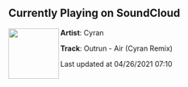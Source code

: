 ## Currently Playing on SoundCloud

[<img align="left" width="100" src="https://i1.sndcdn.com/artworks-000585635132-mnwwwo-t500x500.jpg">](https://soundcloud.com/cyran/outrun-air-cyran-remix?in=circusrecords/sets/outrun-air-cyran-remix)

**Artist**: Cyran 

**Track**: Outrun - Air (Cyran Remix)

Last updated at 04/26/2021 07:10
